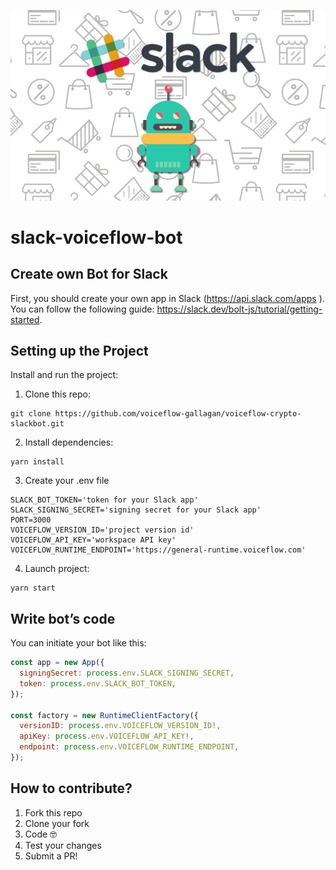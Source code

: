 ![image](/images/slack-bot.jpeg)

# slack-voiceflow-bot

## Create own Bot for Slack

First, you should create your own app in Slack (https://api.slack.com/apps
).<br>You can follow the following guide: https://slack.dev/bolt-js/tutorial/getting-started.

## Setting up the Project

Install and run the project:

1. Clone this repo:
```
git clone https://github.com/voiceflow-gallagan/voiceflow-crypto-slackbot.git
```

2. Install dependencies:
```
yarn install
```

3. Create your .env file
```
SLACK_BOT_TOKEN='token for your Slack app'
SLACK_SIGNING_SECRET='signing secret for your Slack app'
PORT=3000
VOICEFLOW_VERSION_ID='project version id'
VOICEFLOW_API_KEY='workspace API key'
VOICEFLOW_RUNTIME_ENDPOINT='https://general-runtime.voiceflow.com'
```

4. Launch project:
```
yarn start
```

## Write bot’s code

You can initiate your bot like this:
```js
const app = new App({
  signingSecret: process.env.SLACK_SIGNING_SECRET,
  token: process.env.SLACK_BOT_TOKEN,
});

const factory = new RuntimeClientFactory({
  versionID: process.env.VOICEFLOW_VERSION_ID!,
  apiKey: process.env.VOICEFLOW_API_KEY!,
  endpoint: process.env.VOICEFLOW_RUNTIME_ENDPOINT,
});
```

## How to contribute?

1. Fork this repo
2. Clone your fork
3. Code 🤓
4. Test your changes
5. Submit a PR!
